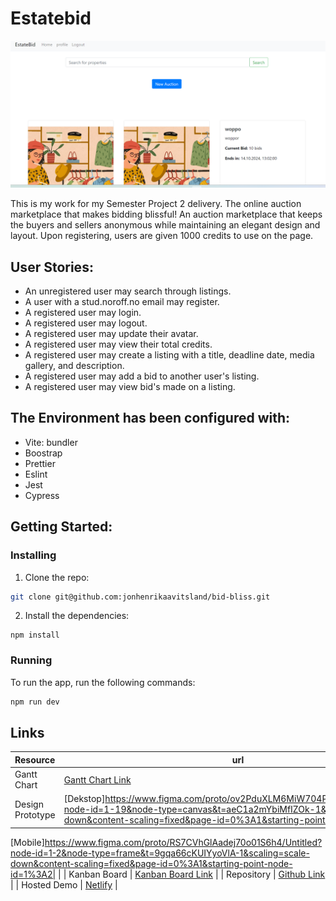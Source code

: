 # Estatebid

![image](/images/semester.png)

This is my work for my Semester Project 2 delivery.
The online auction marketplace that makes bidding blissful!
An auction marketplace that keeps the buyers and sellers anonymous while maintaining an elegant design and layout.
Upon registering, users are given 1000 credits to use on the page.

## User Stories:

- An unregistered user may search through listings.
- A user with a stud.noroff.no email may register.
- A registered user may login.
- A registered user may logout.
- A registered user may update their avatar.
- A registered user may view their total credits.
- A registered user may create a listing with a title, deadline date, media gallery, and description.
- A registered user may add a bid to another user's listing.
- A registered user may view bid's made on a listing.



## The Environment has been configured with:

- Vite: bundler
- Boostrap
- Prettier
- Eslint
- Jest
- Cypress

## Getting Started:

### Installing

1. Clone the repo:

```bash
git clone git@github.com:jonhenrikaavitsland/bid-bliss.git
```

2. Install the dependencies:

```
npm install
```

### Running

To run the app, run the following commands:

```bash
npm run dev
```
## Links

| Resource         | url                                                                                                                                                                                                                                                                                                                                                                                                |
| :--------------- | -------------------------------------------------------------------------------------------------------------------------------------------------------------------------------------------------------------------------------------------------------------------------------------------------------------------------------------------------------------------------------------------------- |
| Gantt Chart      | [Gantt Chart Link](https://trello.com/b/3fgG4N5l/estatebid/timeline)                                                                                                                                                                                                                                                                                                                           |
| Design Prototype | [Dekstop]https://www.figma.com/proto/ov2PduXLM6MiW704PWWzWm/Estatebid?node-id=1-19&node-type=canvas&t=aeC1a2mYbiMfIZOk-1&scaling=scale-down&content-scaling=fixed&page-id=0%3A1&starting-point-node-id=1%3A19 

[Mobile]https://www.figma.com/proto/RS7CVhGlAadej70o01S6h4/Untitled?node-id=1-2&node-type=frame&t=9gqa66cKUIYyoVlA-1&scaling=scale-down&content-scaling=fixed&page-id=0%3A1&starting-point-node-id=1%3A2|                                                                                                                                                                                                 |
| Kanban Board     | [Kanban Board Link](https://trello.com/b/3fgG4N5l/estatebid)                                                                                                                                                                                                                                                                          |
| Repository       | [Github Link](https://github.com/TGBAKC/EstateBid.git)                                                                                                                                                                                                                                                                                                                                      |
| Hosted Demo      | [Netlify](https://66f9aff7f362fc55eb9723c8--voluble-palmier-237d76.netlify.app/)                                                                                                                                                                                                                                                                                                                                                |

